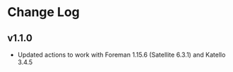 # Change Log

## v1.1.0

* Updated actions to work with Foreman 1.15.6 (Satellite 6.3.1) and Katello 3.4.5
